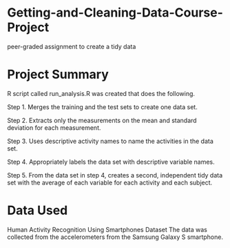 # Getting-and-Cleaning-Data-Course-Project
peer-graded assignment to create a tidy data

# Project Summary
R script called run_analysis.R was created that does the following.

Step 1. Merges the training and the test sets to create one data set.

Step 2. Extracts only the measurements on the mean and standard deviation for each measurement.

Step 3. Uses descriptive activity names to name the activities in the data set.

Step 4. Appropriately labels the data set with descriptive variable names.

Step 5. From the data set in step 4, creates a second, independent tidy data set with the average of each variable for each activity and each subject.

# Data Used
Human Activity Recognition Using Smartphones Dataset
The data was collected from the accelerometers from the Samsung Galaxy S smartphone.
